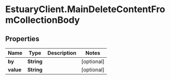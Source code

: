 # EstuaryClient.MainDeleteContentFromCollectionBody

## Properties
Name | Type | Description | Notes
------------ | ------------- | ------------- | -------------
**by** | **String** |  | [optional] 
**value** | **String** |  | [optional] 


